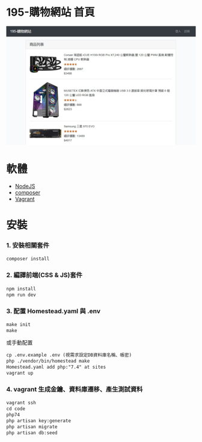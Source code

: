 # 195-購物網站 首頁
![首頁](Shopping.jpg)

# 軟體
- [NodeJS](https://nodejs.org/en/)
- [composer](https://getcomposer.org/)
- [Vagrant](https://www.vagrantup.com/)

# 安裝

### 1. 安裝相關套件
```
composer install
```

### 2. 編譯前端(CSS & JS)套件
```
npm install
npm run dev
```

### 3. 配置 Homestead.yaml 與 .env
```
make init
make
```
或手動配置
```
cp .env.example .env (視需求設定DB資料庫名稱、帳密)
php ./vendor/bin/homestead make
Homestead.yaml add php:"7.4" at sites
vagrant up
```

### 4. vagrant 生成金鑰、資料庫遷移、產生測試資料
```
vagrant ssh
cd code
php74
php artisan key:generate
php artisan migrate
php artisan db:seed
```

